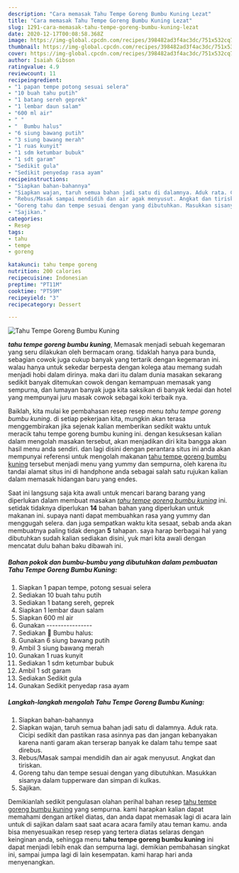 ```yaml
---
description: "Cara memasak Tahu Tempe Goreng Bumbu Kuning Lezat"
title: "Cara memasak Tahu Tempe Goreng Bumbu Kuning Lezat"
slug: 1291-cara-memasak-tahu-tempe-goreng-bumbu-kuning-lezat
date: 2020-12-17T00:08:58.368Z
image: https://img-global.cpcdn.com/recipes/398482ad3f4ac3dc/751x532cq70/tahu-tempe-goreng-bumbu-kuning-foto-resep-utama.jpg
thumbnail: https://img-global.cpcdn.com/recipes/398482ad3f4ac3dc/751x532cq70/tahu-tempe-goreng-bumbu-kuning-foto-resep-utama.jpg
cover: https://img-global.cpcdn.com/recipes/398482ad3f4ac3dc/751x532cq70/tahu-tempe-goreng-bumbu-kuning-foto-resep-utama.jpg
author: Isaiah Gibson
ratingvalue: 4.9
reviewcount: 11
recipeingredient:
- "1 papan tempe potong sesuai selera"
- "10 buah tahu putih"
- "1 batang sereh geprek"
- "1 lembar daun salam"
- "600 ml air"
- " "
- "  Bumbu halus"
- "6 siung bawang putih"
- "3 siung bawang merah"
- "1 ruas kunyit"
- "1 sdm ketumbar bubuk"
- "1 sdt garam"
- "Sedikit gula"
- "Sedikit penyedap rasa ayam"
recipeinstructions:
- "Siapkan bahan-bahannya"
- "Siapkan wajan, taruh semua bahan jadi satu di dalamnya. Aduk rata. Cicipi sedikit dan pastikan rasa asinnya pas dan jangan kebanyakan karena nanti garam akan terserap banyak ke dalam tahu tempe saat direbus."
- "Rebus/Masak sampai mendidih dan air agak menyusut. Angkat dan tiriskan."
- "Goreng tahu dan tempe sesuai dengan yang dibutuhkan. Masukkan sisanya dalam tupperware dan simpan di kulkas."
- "Sajikan."
categories:
- Resep
tags:
- tahu
- tempe
- goreng

katakunci: tahu tempe goreng 
nutrition: 200 calories
recipecuisine: Indonesian
preptime: "PT11M"
cooktime: "PT59M"
recipeyield: "3"
recipecategory: Dessert

---
```



![Tahu Tempe Goreng Bumbu Kuning](https://img-global.cpcdn.com/recipes/398482ad3f4ac3dc/751x532cq70/tahu-tempe-goreng-bumbu-kuning-foto-resep-utama.jpg)

<b><i>tahu tempe goreng bumbu kuning</i></b>, Memasak menjadi sebuah kegemaran yang seru dilakukan oleh bermacam orang. tidaklah hanya para bunda, sebagian cowok juga cukup banyak yang tertarik dengan kegemaran ini. walau hanya untuk sekedar berpesta dengan kolega atau memang sudah menjadi hobi dalam dirinya. maka dari itu dalam dunia masakan sekarang sedikit banyak ditemukan cowok dengan kemampuan memasak yang sempurna, dan lumayan banyak juga kita saksikan di banyak kedai dan hotel yang mempunyai juru masak cowok sebagai koki terbaik nya.



Baiklah, kita mulai ke pembahasan resep resep menu <i>tahu tempe goreng bumbu kuning</i>. di setiap pekerjaan kita, mungkin akan terasa menggembirakan jika sejenak kalian memberikan sedikit waktu untuk meracik tahu tempe goreng bumbu kuning ini. dengan kesuksesan kalian dalam mengolah masakan tersebut, akan menjadikan diri kita bangga akan hasil menu anda sendiri. dan lagi disini dengan perantara situs ini anda akan mempunyai referensi untuk mengolah makanan <u>tahu tempe goreng bumbu kuning</u> tersebut menjadi menu yang yummy dan sempurna, oleh karena itu tandai alamat situs ini di handphone anda sebagai salah satu rujukan kalian dalam memasak hidangan baru yang endes.


Saat ini langsung saja kita awali untuk mencari barang barang yang diperlukan dalam membuat masakan <u><i>tahu tempe goreng bumbu kuning</i></u> ini. setidak tidaknya diperlukan <b>14</b> bahan bahan yang diperlukan untuk makanan ini. supaya nanti dapat membuahkan rasa yang yummy dan menggugah selera. dan juga sempatkan waktu kita sesaat, sebab anda akan membuatnya paling tidak dengan <b>5</b> tahapan. saya harap berbagai hal yang dibutuhkan sudah kalian sediakan disini, yuk mari kita awali dengan mencatat dulu bahan baku dibawah ini.

<!--inarticleads1-->

##### Bahan pokok dan bumbu-bumbu yang dibutuhkan dalam pembuatan Tahu Tempe Goreng Bumbu Kuning:

1. Siapkan 1 papan tempe, potong sesuai selera
1. Sediakan 10 buah tahu putih
1. Sediakan 1 batang sereh, geprek
1. Siapkan 1 lembar daun salam
1. Siapkan 600 ml air
1. Gunakan  ----------------
1. Sediakan  🌻 Bumbu halus:
1. Gunakan 6 siung bawang putih
1. Ambil 3 siung bawang merah
1. Gunakan 1 ruas kunyit
1. Sediakan 1 sdm ketumbar bubuk
1. Ambil 1 sdt garam
1. Sediakan Sedikit gula
1. Gunakan Sedikit penyedap rasa ayam




<!--inarticleads2-->

##### Langkah-langkah mengolah Tahu Tempe Goreng Bumbu Kuning:

1. Siapkan bahan-bahannya
1. Siapkan wajan, taruh semua bahan jadi satu di dalamnya. Aduk rata. Cicipi sedikit dan pastikan rasa asinnya pas dan jangan kebanyakan karena nanti garam akan terserap banyak ke dalam tahu tempe saat direbus.
1. Rebus/Masak sampai mendidih dan air agak menyusut. Angkat dan tiriskan.
1. Goreng tahu dan tempe sesuai dengan yang dibutuhkan. Masukkan sisanya dalam tupperware dan simpan di kulkas.
1. Sajikan.




Demikianlah sedikit pengulasan olahan perihal bahan resep <u>tahu tempe goreng bumbu kuning</u> yang sempurna. kami harapkan kalian dapat memahami dengan artikel diatas, dan anda dapat memasak lagi di acara lain untuk di sajikan dalam saat saat acara acara family atau teman kamu. anda bisa menyesuaikan resep resep yang tertera diatas selaras dengan keinginan anda, sehingga menu <b>tahu tempe goreng bumbu kuning</b> ini dapat menjadi lebih enak dan sempurna lagi. demikian pembahasan singkat ini, sampai jumpa lagi di lain kesempatan. kami harap hari anda menyenangkan.
